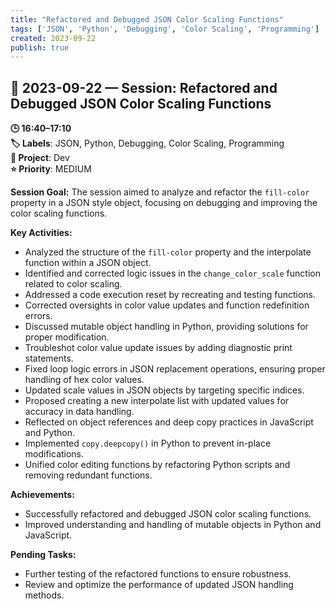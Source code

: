 ```yaml
---
title: "Refactored and Debugged JSON Color Scaling Functions"
tags: ['JSON', 'Python', 'Debugging', 'Color Scaling', 'Programming']
created: 2023-09-22
publish: true
---
```


## 📅 2023-09-22 — Session: Refactored and Debugged JSON Color Scaling Functions

**🕒 16:40–17:10**  
**🏷️ Labels**: JSON, Python, Debugging, Color Scaling, Programming  
**📂 Project**: Dev  
**⭐ Priority**: MEDIUM  


**Session Goal:**
The session aimed to analyze and refactor the `fill-color` property in a JSON style object, focusing on debugging and improving the color scaling functions.

**Key Activities:**
- Analyzed the structure of the `fill-color` property and the interpolate function within a JSON object.
- Identified and corrected logic issues in the `change_color_scale` function related to color scaling.
- Addressed a code execution reset by recreating and testing functions.
- Corrected oversights in color value updates and function redefinition errors.
- Discussed mutable object handling in Python, providing solutions for proper modification.
- Troubleshot color value update issues by adding diagnostic print statements.
- Fixed loop logic errors in JSON replacement operations, ensuring proper handling of hex color values.
- Updated scale values in JSON objects by targeting specific indices.
- Proposed creating a new interpolate list with updated values for accuracy in data handling.
- Reflected on object references and deep copy practices in JavaScript and Python.
- Implemented `copy.deepcopy()` in Python to prevent in-place modifications.
- Unified color editing functions by refactoring Python scripts and removing redundant functions.

**Achievements:**
- Successfully refactored and debugged JSON color scaling functions.
- Improved understanding and handling of mutable objects in Python and JavaScript.

**Pending Tasks:**
- Further testing of the refactored functions to ensure robustness.
- Review and optimize the performance of updated JSON handling methods.

